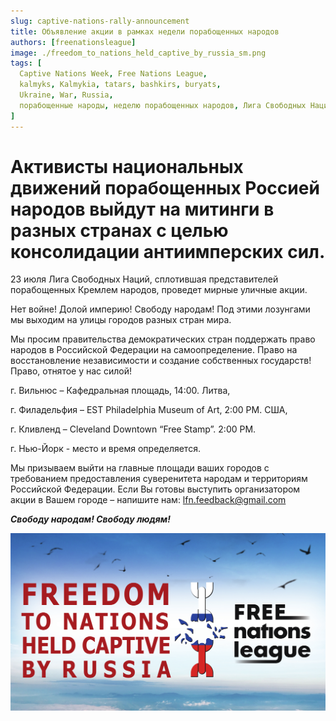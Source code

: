 ```yaml
---
slug: captive-nations-rally-announcement
title: Объявление акции в рамках недели порабощенных народов
authors: [freenationsleague]
image: ./freedom_to_nations_held_captive_by_russia_sm.png
tags: [
  Captive Nations Week, Free Nations League,
  kalmyks, Kalmykia, tatars, bashkirs, buryats,
  Ukraine, War, Russia,
  порабощенные народы, неделю порабощенных народов, Лига Свободных Наций, калмыки, Калмыкия, Украина, Война, Россия
]
---
```


# Активисты национальных движений порабощенных Россией народов выйдут на митинги в разных странах с целью консолидации антиимперских сил.

23 июля Лига Свободных Наций, сплотившая представителей порабощенных Кремлем народов, проведет мирные уличные акции.

Нет войне! Долой империю! Свободу народам! Под этими лозунгами мы выходим на улицы городов разных стран мира.

Мы просим правительства демократических стран поддержать право народов в Российской Федерации на самоопределение. Право на восстановление независимости и создание собственных государств! Право, отнятое у нас силой!

г. Вильнюс – Кафедральная площадь, 14:00. Литва,

г. Филадельфия – EST Philadelphia Museum of Art, 2:00 PM. США,

г. Кливленд – Cleveland Downtown “Free Stamp”. 2:00 PM.

г. Нью-Йорк - место и время определяется.

Мы призываем выйти на главные площади ваших городов с требованием предоставления суверенитета народам и территориям Российской Федерации. Если Вы готовы выступить организатором акции в Вашем городе – напишите нам: lfn.feedback@gmail.com

***Свободу народам! Свободу людям!***

![Баннер свободу порабощенным народам](./freedom_to_nations_held_captive_by_russia_sm.png)

